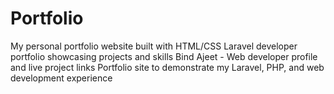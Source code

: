 # Portfolio
My personal portfolio website built with HTML/CSS  Laravel developer portfolio showcasing projects and skills  Bind Ajeet - Web developer profile and live project links  Portfolio site to demonstrate my Laravel, PHP, and web development experience
